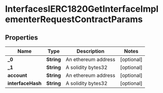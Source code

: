 

# InterfacesIERC1820GetInterfaceImplementerRequestContractParams


## Properties

| Name | Type | Description | Notes |
|------------ | ------------- | ------------- | -------------|
|**_0** | **String** | An ethereum address |  [optional] |
|**_1** | **String** | A solidity bytes32 |  [optional] |
|**account** | **String** | An ethereum address |  [optional] |
|**interfaceHash** | **String** | A solidity bytes32 |  [optional] |



